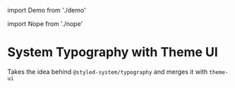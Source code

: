 import Demo from './demo'

import Nope from './nope'

# System Typography with Theme UI

Takes the idea behind `@styled-system/typography` and merges it with `theme-ui`

<Demo />


<Nope />

